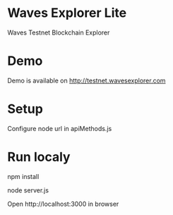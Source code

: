 # Waves Explorer Lite

Waves Testnet Blockchain Explorer

# Demo

Demo is available on http://testnet.wavesexplorer.com

# Setup

Configure node url in apiMethods.js

# Run localy

npm install

node server.js

Open http://localhost:3000 in browser
